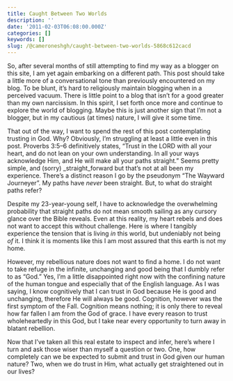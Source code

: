 ```yaml
---
title: Caught Between Two Worlds
description: ''
date: '2011-02-03T06:08:00.000Z'
categories: []
keywords: []
slug: /@cameroneshgh/caught-between-two-worlds-5868c612cacd
---
```


So, after several months of still attempting to find my way as a blogger on this site, I am yet again embarking on a different path. This post should take a little more of a conversational tone than previously encountered on my blog. To be blunt, it’s hard to religiously maintain blogging when in a perceived vacuum. There is little point to a blog that isn’t for a good greater than my own narcissism. In this spirit, I set forth once more and continue to explore the world of blogging. Maybe this is just another sign that I’m not a blogger, but in my cautious (at times) nature, I will give it some time.

That out of the way, I want to spend the rest of this post contemplating trusting in God. Why? Obviously, I’m struggling at least a little even in this post. Proverbs 3:5–6 definitively states, “Trust in the LORD with all your heart, and do not lean on your own understanding. In all your ways acknowledge Him, and He will make all your paths straight.” Seems pretty simple, and (sorry) _straight_forward but that’s not at all been my experience. There’s a distinct reason I go by the pseudonym “The Wayward Journeyer”. My paths have _never_ been straight. But, to what do straight paths refer?

Despite my 23-year-young self, I have to acknowledge the overwhelming probability that straight paths do not mean smooth sailing as any cursory glance over the Bible reveals. Even at this reality, my heart rebels and does not want to accept this without challenge. Here is where I tangibly experience the tension that is living _in_ this world, but undeniably not being _of_ it. I think it is moments like this I am most assured that this earth is not my home.

However, my rebellious nature does not want to find a home. I do not want to take refuge in the infinite, unchanging and good being that I dumbly refer to as “God.” Yes, I’m a little disappointed right now with the confining nature of the human tongue and especially that of the English language. As I was saying, I know cognitively that I can trust in God because He is good and unchanging, therefore He will always be good. Cognition, however was the first symptom of the Fall. Cognition means nothing; it is only there to reveal how far fallen I am from the God of grace. I have every reason to trust wholeheartedly in this God, but I take near every opportunity to turn away in blatant rebellion.

Now that I’ve taken all this real estate to inspect and infer, here’s where I turn and ask those wiser than myself a question or two. One, how completely can we be expected to submit and trust in God given our human nature? Two, when we do trust in Him, what actually get straightened out in our lives?
